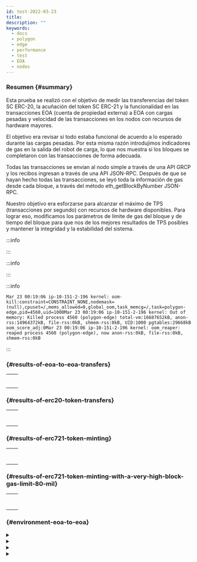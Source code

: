 ```yaml
---
id: test-2022-03-23
title:
description: ""
keywords:
  - docs
  - polygon
  - edge
  - performance
  - test
  - EOA
  - nodes
---
```


### Resumen {#summary}

Esta prueba se realizó con el objetivo de medir las transferencias del token SC ERC-20, la acuñación del token SC ERC-21 y la funcionalidad en las transacciones EOA (cuenta de propiedad externa) a EOA con cargas pesadas y velocidad de las transacciones en los nodos con recursos de hardware mayores.

El objetivo era revisar si todo estaba funcional de acuerdo a lo esperado durante las cargas pesadas. Por esta misma razón introdujimos indicadores de gas en la salida del robot de carga, lo que nos muestra si los bloques se completaron con las transacciones de forma adecuada.

Todas las transacciones se envían al nodo simple a través de una API GRCP y los recibos ingresan a través de una API JSON-RPC. Después de que se hayan hecho todas las transacciones, se leyó toda la información de gas desde cada bloque, a través del método eth_getBlockByNumber JSON-RPC.

Nuestro objetivo era esforzarse para alcanzar el máximo de TPS (transacciones por segundo) con recursos de hardware disponibles.
 Para lograr eso, modificamos los parámetros de límite de gas del bloque y de tiempo del bloque para que nos de los mejores resultados de TPS posibles y mantener la integridad y la estabilidad del sistema.

:::info

:::

:::info

:::

:::info

```
Mar 23 00:19:06 ip-10-151-2-196 kernel: oom-kill:constraint=CONSTRAINT_NONE,nodemask=(null),cpuset=/,mems_allowed=0,global_oom,task_memcg=/,task=polygon-edge,pid=4560,uid=1000Mar 23 00:19:06 ip-10-151-2-196 kernel: Out of memory: Killed process 4560 (polygon-edge) total-vm:16687652kB, anon-rss:14964372kB, file-rss:0kB, shmem-rss:0kB, UID:1000 pgtables:29668kB oom_score_adj:0Mar 23 00:19:06 ip-10-151-2-196 kernel: oom_reaper: reaped process 4560 (polygon-edge), now anon-rss:0kB, file-rss:0kB, shmem-rss:0kB
```
:::

###  {#results-of-eoa-to-eoa-transfers}
|  |  |
| ------ | ----- |
|  |  |
|  |  |
|  |  |
|  |  |
|  |  |
|  |  |

###  {#results-of-erc20-token-transfers}

|  |  |
| ------ | ----- |
|  |  |
|  |  |
|  |  |
|  |  |
|  |  |
|  |  |
|  |  |

###  {#results-of-erc721-token-minting}

|  |  |
| ------ | ----- |
|  |  |
|  |  |
|  |  |
|  |  |
|  |  |
|  |  |
|  |  |


###  {#results-of-erc721-token-minting-with-a-very-high-block-gas-limit-80-mil}
|  |  |
| ------ | ----- |
|  |  |
|  |  |
|  |  |
|  |  |
|  |  |
|  |  |
|  |  |


###  {#environment-eoa-to-eoa}
<details>
  <summary></summary>
  <div>
    <div>
        <table>
            <tr>
                <td></td>
                <td></td>
            </tr>
            <tr>
                <td></td>
                <td></td>
            </tr>
            <tr>
                <td></td>
                <td></td>
            </tr>
            <tr>
                <td></td>
                <td></td>
            </tr>
            <tr>
                <td></td>
                <td></td>
            </tr>
            <tr>
                <td></td>
                <td></td>
            </tr>
        </table>
    </div>
    <br/>
  </div>
</details>

<details>
  <summary></summary>
  <div>
    <div>
        <table>
            <tr>
                <td></td>
                <td></td>
            </tr>
            <tr>
                <td></td>
                <td></td>
            </tr>
            <tr>
                <td></td>
                <td></td>
            </tr>
            <tr>
                <td></td>
                <td></td>
            </tr>
            <tr>
                <td></td>
                <td></td>
            </tr>
            <tr>
                <td></td>
                <td></td>
            </tr>
            <tr>
                <td></td>
                <td></td>
            </tr>
            <tr>
                <td></td>
                <td></td>
            </tr>
        </table>
    </div>
    <br/>
  </div>
</details>

<details>
  <summary></summary>
  <div>
    <div>
        <table>
            <tr>
                <td></td>
                <td></td>
            </tr>
            <tr>
                <td></td>
                <td></td>
            </tr>
            <tr>
                <td></td>
                <td></td>
            </tr>
        </table>
    </div>
    <br/>
  </div>
</details>

<details>
    <summary></summary>

    </details>

###  {#environment-erc20}
<details>
  <summary></summary>
  <div>
    <div>
        <table>
            <tr>
                <td></td>
                <td></td>
            </tr>
            <tr>
                <td></td>
                <td></td>
            </tr>
            <tr>
                <td></td>
                <td></td>
            </tr>
            <tr>
                <td></td>
                <td></td>
            </tr>
            <tr>
                <td></td>
                <td></td>
            </tr>
            <tr>
                <td></td>
                <td></td>
            </tr>
        </table>
    </div>
    <br/>
  </div>
</details>

<details>
  <summary></summary>
  <div>
    <div>
        <table>
            <tr>
                <td></td>
                <td></td>
            </tr>
            <tr>
                <td></td>
                <td></td>
            </tr>
            <tr>
                <td></td>
                <td></td>
            </tr>
            <tr>
                <td></td>
                <td></td>
            </tr>
            <tr>
                <td></td>
                <td></td>
            </tr>
            <tr>
                <td></td>
                <td></td>
            </tr>
            <tr>
                <td></td>
                <td></td>
            </tr>
            <tr>
                <td></td>
                <td></td>
            </tr>
        </table>
    </div>
    <br/>
  </div>
</details>

<details>
  <summary></summary>
  <div>
    <div>
        <table>
            <tr>
                <td></td>
                <td></td>
            </tr>
            <tr>
                <td></td>
                <td></td>
            </tr>
            <tr>
                <td></td>
                <td></td>
            </tr>
        </table>
    </div>
    <br/>
  </div>
</details>

<details>
    <summary></summary>


</details>

###  {#environment-erc721}
<details>
  <summary></summary>
  <div>
    <div>
        <table>
            <tr>
                <td></td>
                <td></td>
            </tr>
            <tr>
                <td></td>
                <td></td>
            </tr>
            <tr>
                <td></td>
                <td></td>
            </tr>
            <tr>
                <td></td>
                <td></td>
            </tr>
            <tr>
                <td></td>
                <td></td>
            </tr>
            <tr>
                <td></td>
                <td></td>
            </tr>
        </table>
    </div>
    <br/>
  </div>
</details>

<details>
  <summary></summary>
  <div>
    <div>
        <table>
            <tr>
                <td></td>
                <td></td>
            </tr>
            <tr>
                <td></td>
                <td></td>
            </tr>
            <tr>
                <td></td>
                <td></td>
            </tr>
            <tr>
                <td></td>
                <td></td>
            </tr>
            <tr>
                <td></td>
                <td></td>
            </tr>
            <tr>
                <td></td>
                <td></td>
            </tr>
            <tr>
                <td></td>
                <td></td>
            </tr>
            <tr>
                <td></td>
                <td></td>
            </tr>
        </table>
    </div>
    <br/>
  </div>
</details>

<details>
  <summary></summary>
  <div>
    <div>
        <table>
            <tr>
                <td></td>
                <td></td>
            </tr>
            <tr>
                <td></td>
                <td></td>
            </tr>
            <tr>
                <td></td>
                <td></td>
            </tr>
        </table>
    </div>
    <br/>
  </div>
</details>

<details>
    <summary></summary>


</details>

###  {#environment-erc20-very-high-block-gas-limit}
<details>
  <summary></summary>
  <div>
    <div>
        <table>
            <tr>
                <td></td>
                <td></td>
            </tr>
            <tr>
                <td></td>
                <td></td>
            </tr>
            <tr>
                <td></td>
                <td></td>
            </tr>
            <tr>
                <td></td>
                <td></td>
            </tr>
            <tr>
                <td></td>
                <td></td>
            </tr>
            <tr>
                <td></td>
                <td></td>
            </tr>
        </table>
    </div>
    <br/>
  </div>
</details>

<details>
  <summary></summary>
  <div>
    <div>
        <table>
            <tr>
                <td></td>
                <td></td>
            </tr>
            <tr>
                <td></td>
                <td></td>
            </tr>
            <tr>
                <td></td>
                <td></td>
            </tr>
            <tr>
                <td></td>
                <td></td>
            </tr>
            <tr>
                <td></td>
                <td></td>
            </tr>
            <tr>
                <td></td>
                <td></td>
            </tr>
            <tr>
                <td></td>
                <td></td>
            </tr>
            <tr>
                <td></td>
                <td></td>
            </tr>
        </table>
    </div>
    <br/>
  </div>
</details>

<details>
  <summary></summary>
  <div>
    <div>
        <table>
            <tr>
                <td></td>
                <td></td>
            </tr>
            <tr>
                <td></td>
                <td></td>
            </tr>
            <tr>
                <td></td>
                <td></td>
            </tr>
        </table>
    </div>
    <br/>
  </div>
</details>

<details>
    <summary></summary>


</details>

###  {#environment-erc721-very-high-block-gas-limit}
<details>
  <summary></summary>
  <div>
    <div>
        <table>
            <tr>
                <td></td>
                <td></td>
            </tr>
            <tr>
                <td></td>
                <td></td>
            </tr>
            <tr>
                <td></td>
                <td></td>
            </tr>
            <tr>
                <td></td>
                <td></td>
            </tr>
            <tr>
                <td></td>
                <td></td>
            </tr>
            <tr>
                <td></td>
                <td></td>
            </tr>
        </table>
    </div>
    <br/>
  </div>
</details>

<details>
  <summary></summary>
  <div>
    <div>
        <table>
            <tr>
                <td></td>
                <td></td>
            </tr>
            <tr>
                <td></td>
                <td></td>
            </tr>
            <tr>
                <td></td>
                <td></td>
            </tr>
            <tr>
                <td></td>
                <td></td>
            </tr>
            <tr>
                <td></td>
                <td></td>
            </tr>
            <tr>
                <td></td>
                <td></td>
            </tr>
            <tr>
                <td></td>
                <td></td>
            </tr>
            <tr>
                <td></td>
                <td></td>
            </tr>
        </table>
    </div>
    <br/>
  </div>
</details>

<details>
  <summary></summary>
  <div>
    <div>
        <table>
            <tr>
                <td></td>
                <td></td>
            </tr>
            <tr>
                <td></td>
                <td></td>
            </tr>
            <tr>
                <td></td>
                <td></td>
            </tr>
        </table>
    </div>
    <br/>
  </div>
</details>

<details>
    <summary></summary>


</details>
